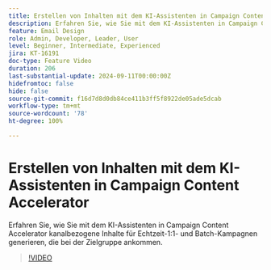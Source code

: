 ```yaml
---
title: Erstellen von Inhalten mit dem KI-Assistenten in Campaign Content Accelerator
description: Erfahren Sie, wie Sie mit dem KI-Assistenten in Campaign Content Accelerator kanalbezogene Inhalte für Echtzeit-1:1- und Batch-Kampagnen generieren, die bei der Zielgruppe ankommen.
feature: Email Design
role: Admin, Developer, Leader, User
level: Beginner, Intermediate, Experienced
jira: KT-16191
doc-type: Feature Video
duration: 206
last-substantial-update: 2024-09-11T00:00:00Z
hidefromtoc: false
hide: false
source-git-commit: f16d7d8d0db84ce411b3ff5f8922de05ade5dcab
workflow-type: tm+mt
source-wordcount: '78'
ht-degree: 100%

---
```



# Erstellen von Inhalten mit dem KI-Assistenten in Campaign Content Accelerator

Erfahren Sie, wie Sie mit dem KI-Assistenten in Campaign Content Accelerator kanalbezogene Inhalte für Echtzeit-1:1- und Batch-Kampagnen generieren, die bei der Zielgruppe ankommen.

>[!VIDEO](https://video.tv.adobe.com/v/3433569/?learn=on)
